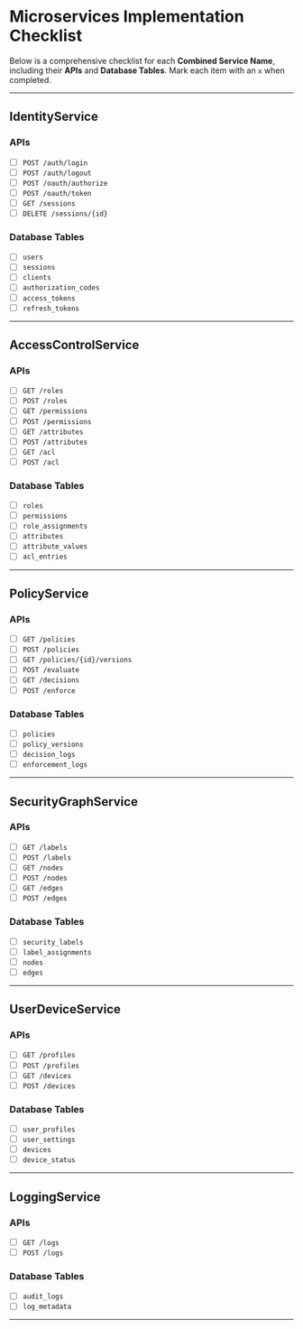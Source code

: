 # Microservices Implementation Checklist

Below is a comprehensive checklist for each **Combined Service Name**, including their **APIs** and **Database Tables**. Mark each item with an `x` when completed.

---

## IdentityService

### APIs

* [ ] `POST /auth/login`
* [ ] `POST /auth/logout`
* [ ] `POST /oauth/authorize`
* [ ] `POST /oauth/token`
* [ ] `GET /sessions`
* [ ] `DELETE /sessions/{id}`

### Database Tables

* [ ] `users`
* [ ] `sessions`
* [ ] `clients`
* [ ] `authorization_codes`
* [ ] `access_tokens`
* [ ] `refresh_tokens`

---

## AccessControlService

### APIs

* [ ] `GET /roles`
* [ ] `POST /roles`
* [ ] `GET /permissions`
* [ ] `POST /permissions`
* [ ] `GET /attributes`
* [ ] `POST /attributes`
* [ ] `GET /acl`
* [ ] `POST /acl`

### Database Tables

* [ ] `roles`
* [ ] `permissions`
* [ ] `role_assignments`
* [ ] `attributes`
* [ ] `attribute_values`
* [ ] `acl_entries`

---

## PolicyService

### APIs

* [ ] `GET /policies`
* [ ] `POST /policies`
* [ ] `GET /policies/{id}/versions`
* [ ] `POST /evaluate`
* [ ] `GET /decisions`
* [ ] `POST /enforce`

### Database Tables

* [ ] `policies`
* [ ] `policy_versions`
* [ ] `decision_logs`
* [ ] `enforcement_logs`

---

## SecurityGraphService

### APIs

* [ ] `GET /labels`
* [ ] `POST /labels`
* [ ] `GET /nodes`
* [ ] `POST /nodes`
* [ ] `GET /edges`
* [ ] `POST /edges`

### Database Tables

* [ ] `security_labels`
* [ ] `label_assignments`
* [ ] `nodes`
* [ ] `edges`

---

## UserDeviceService

### APIs

* [ ] `GET /profiles`
* [ ] `POST /profiles`
* [ ] `GET /devices`
* [ ] `POST /devices`

### Database Tables

* [ ] `user_profiles`
* [ ] `user_settings`
* [ ] `devices`
* [ ] `device_status`

---

## LoggingService

### APIs

* [ ] `GET /logs`
* [ ] `POST /logs`

### Database Tables

* [ ] `audit_logs`
* [ ] `log_metadata`

---

 